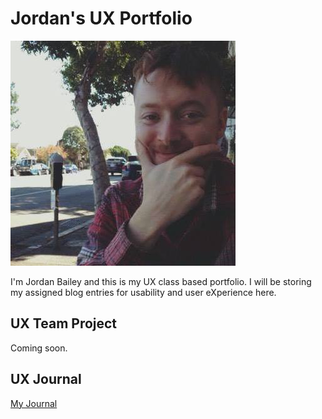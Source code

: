 # Jordan's UX Portfolio

![Alt text](me.jpg)

I'm Jordan Bailey and this is my UX class based portfolio. I will be storing my assigned blog entries for usability and user eXperience here.

## UX Team Project

Coming soon.

## UX Journal

[My Journal](journal/)

